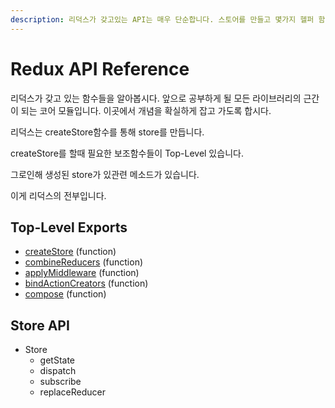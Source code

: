 ```yaml
---
description: 리덕스가 갖고있는 API는 매우 단순합니다. 스토어를 만들고 몇가지 헬퍼 함수만 제공합니다.
---
```


# Redux API Reference

리덕스가 갖고 있는 함수들을 알아봅시다. 앞으로 공부하게 될 모든 라이브러리의 근간이 되는 코어 모듈입니다. 이곳에서 개념을 확실하게 잡고 가도록 합시다. 

리덕스는 createStore함수를 통해 store를 만듭니다. 

createStore를 할때 필요한 보조함수들이 Top-Level 있습니다. 

그로인해 생성된 store가 있관련 메소드가 있습니다.

이게 리덕스의 전부입니다.  

## Top-Level Exports

* [createStore](createstore.md) \(function\)
* [combineReducers](combinereducers.md) \(function\)
* [applyMiddleware](applymiddleware.md#applymiddleware-middleware) \(function\)
* [bindActionCreators](bindactioncreators.md) \(function\)
* [compose](compose.md) \(function\)

## Store API

* Store 
  * getState
  * dispatch
  * subscribe
  * replaceReducer

